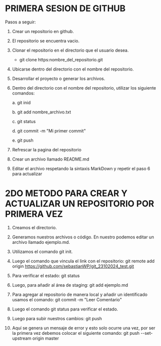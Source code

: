 # **PRIMERA SESION DE GITHUB**

Pasos a seguir:

1. Crear un repositorio en github.
2. El repositorio se encuentra vacio.
3. Clonar el repositorio en el directorio que el usuario desea.

    * git clone https:nombre_del_repositorio.git
    
4. Ubicarse dentro del directorio con el nombre del repositorio.
5. Desarrollar el proyecto o generar los archivos.
6. Dentro del directorio con el nombre del repositorio, utilizar los siguiente comandos:

    a.  git inid

    b.  git add nombre_archivo.txt

    c.  git status

    d.  git commit -m "Mi primer commit"

    e.  git push

7. Refrescar la pagina del repositorio
8. Crear un archivo llamado README.md
9. Editar el archivo respetando la sintaxis MarkDown y repetir el paso 6 para actualizar

# 2DO METODO PARA CREAR Y ACTUALIZAR UN REPOSITORIO POR PRIMERA VEZ

1. Creamos el directorio.
2. Generamos nuestros archivos o código. En nuestro podemos editar un archivo llamado ejemplo.md.
3. Utilizamos el comando git init.
4. Luego el comando que vincula el link con el repositorio:
   git remote add origin https://github.com/sebastianWP/git_23102024_test.git
   
5. Para verificar el estado: git status
6. Luego, para añadir al área de staging: git add ejemplo.md
7. Para agregar al repositorio de manera local y añadir un identificado usamos el comando:
   git commit -m "Leer Comentario"
   
8. Luego el comando git status para verificar el estado.
9. Luego para subir nuestros cambios: git push
10. Aquí se genera un mensaje de error y esto solo ocurre una vez, por ser la primera vez debemos colocar el siguiente comando:
   git push --set-upstream origin master


